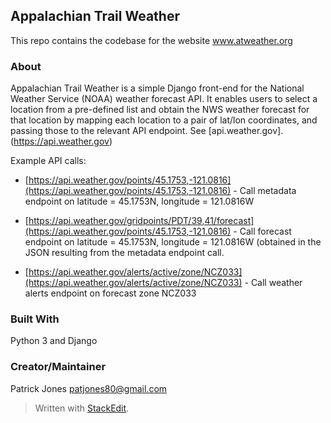 ﻿
## Appalachian Trail Weather

This repo contains the codebase for the website www.atweather.org

### About

Appalachian Trail Weather is a simple Django front-end for the National Weather Service (NOAA) weather forecast API. It enables users to select a location from a pre-defined list and obtain the NWS weather forecast for that location by mapping each location to a pair of lat/lon coordinates, and passing those to the relevant API endpoint. See [api.weather.gov].(https://api.weather.gov)

Example API calls:

 - [https://api.weather.gov/points/45.1753,-121.0816](https://api.weather.gov/points/45.1753,-121.0816) - Call metadata endpoint on latitude = 45.1753N, longitude = 121.0816W

 - [https://api.weather.gov/gridpoints/PDT/39,41/forecast](https://api.weather.gov/points/45.1753,-121.0816) - Call forecast endpoint on latitude = 45.1753N, longitude = 121.0816W (obtained in the JSON resulting from the metadata endpoint call.

- [https://api.weather.gov/alerts/active/zone/NCZ033](https://api.weather.gov/alerts/active/zone/NCZ033) - Call weather alerts endpoint on forecast zone NCZ033

### Built With

Python 3 and Django

### Creator/Maintainer

Patrick Jones [patjones80@gmail.com](mailto:patjones80@gmail.com)

> Written with [StackEdit](https://stackedit.io/).
